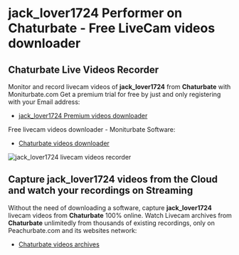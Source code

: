 # jack_lover1724 Performer on Chaturbate - Free LiveCam videos downloader

## Chaturbate Live Videos Recorder

Monitor and record livecam videos of **jack_lover1724** from **Chaturbate** with Moniturbate.com
Get a premium trial for free by just and only registering with your Email address:
* [jack_lover1724 Premium videos downloader](https://moniturbate.com/request-demo-licence-key.html)

Free livecam videos downloader - Moniturbate Software:
* [Chaturbate videos downloader](https://moniturbate.com/moniturbate-download-software.html)

![jack_lover1724 livecam videos recorder](https://peachurnet.com/templates/moniturbate-software.png)


## Capture jack_lover1724 videos from the Cloud and watch your recordings on Streaming

Without the need of downloading a software, capture **jack_lover1724** livecam videos from **Chaturbate** 100% online.
Watch Livecam archives from **Chaturbate** unlimitedly from thousands of existing recordings, only on Peachurbate.com and its websites network:
* [Chaturbate videos archives](https://peachurnet.com/)